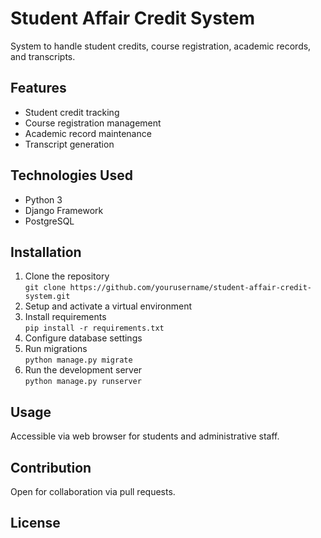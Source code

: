 # Student Affair Credit System

System to handle student credits, course registration, academic records, and transcripts.

## Features
- Student credit tracking
- Course registration management
- Academic record maintenance
- Transcript generation

## Technologies Used
- Python 3
- Django Framework
- PostgreSQL

## Installation
1. Clone the repository  
   `git clone https://github.com/yourusername/student-affair-credit-system.git`
2. Setup and activate a virtual environment
3. Install requirements  
   `pip install -r requirements.txt`
4. Configure database settings
5. Run migrations  
   `python manage.py migrate`
6. Run the development server  
   `python manage.py runserver`

## Usage
Accessible via web browser for students and administrative staff.

## Contribution
Open for collaboration via pull requests.

## License
